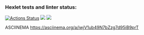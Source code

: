 ### Hexlet tests and linter status:
[![Actions Status](https://github.com/ddm14159/php-project-lvl1/workflows/hexlet-check/badge.svg)](https://github.com/ddm14159/php-project-lvl1/actions)
<a href="https://codeclimate.com/github/codeclimate/codeclimate/maintainability"><img src="https://api.codeclimate.com/v1/badges/a99a88d28ad37a79dbf6/maintainability" /></a>
<img src="https://github.com/ddm14159/php-project-lvl1/actions/workflows/github-actions-demo.yml/badge.svg" />

ASCIINEMA
https://asciinema.org/a/iwjV1ub49N7bZzg7d95iB9prT